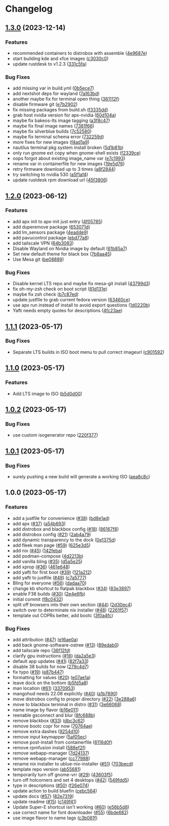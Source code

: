 # Changelog

## [1.3.0](https://github.com/blake-lucas/BakeOS/compare/v1.2.0...v1.3.0) (2023-12-14)


### Features

* recommended containers to distrobox with assemble ([4e9687e](https://github.com/blake-lucas/BakeOS/commit/4e9687e0983cf4f658be6fe33840fa9c540de9ec))
* start building kde and xfce images ([c3030c0](https://github.com/blake-lucas/BakeOS/commit/c3030c0fecaf1f3278d969434343be5eadbab291))
* update rustdesk to v1.2.3 ([331c5fa](https://github.com/blake-lucas/BakeOS/commit/331c5faac1e65ff307e5294c797efd744433cc21))


### Bug Fixes

* add missing var in build.yml ([0b5ece7](https://github.com/blake-lucas/BakeOS/commit/0b5ece7666b73f87d1042425f27d01e8bd9f1e55))
* add nextshot deps for wayland ([7a163bd](https://github.com/blake-lucas/BakeOS/commit/7a163bd648d007f9a05a15a5e3b972c1a1a93dab))
* another maybe fix for terminal open thing ([361112f](https://github.com/blake-lucas/BakeOS/commit/361112f96e644e99234d8db76fb0a4b3d36724c4))
* disable firmware git ([e7b2902](https://github.com/blake-lucas/BakeOS/commit/e7b290269610f5e208fa9542670b56adf9349598))
* fix missing packages from build.sh ([f3335dd](https://github.com/blake-lucas/BakeOS/commit/f3335dd76193a0d2696b763e9d81e1c7497fcac1))
* grab host nvidia version for apx-nvidia ([60d104a](https://github.com/blake-lucas/BakeOS/commit/60d104a20fc6cfa426599feada9cde8468c7dbee))
* maybe fix bakeos-lts image tagging ([a3f8c47](https://github.com/blake-lucas/BakeOS/commit/a3f8c4763db4043f7541a2146e804c42f6117880))
* maybe fix final image names ([7381f66](https://github.com/blake-lucas/BakeOS/commit/7381f665e523aa698b9407c83fd8f692611367ea))
* maybe fix silverblue builds ([7c52580](https://github.com/blake-lucas/BakeOS/commit/7c525800f3a02b0c1e5609dbc7aa50df8abdb653))
* maybe fix terminal schema error ([732259d](https://github.com/blake-lucas/BakeOS/commit/732259d09ef7646e9b263e7ec348c02c1010f811))
* more fixes for new images ([f4ad1a9](https://github.com/blake-lucas/BakeOS/commit/f4ad1a9f4ad4596fa62d6b68e89c580ea2a39650))
* nautilus terminal pkg system install broken ([5d1b81b](https://github.com/blake-lucas/BakeOS/commit/5d1b81b56d4fcef994751f4de0a01051c6e3efd7))
* only run gnome ext copy when gnome-shell exists ([f2339ce](https://github.com/blake-lucas/BakeOS/commit/f2339ce4d07ce8a7fe267d875cf8ba80da9e5b98))
* oops forgot about existing image_name var ([e7c1993](https://github.com/blake-lucas/BakeOS/commit/e7c199318434903a0967ec06dabbafc71d862335))
* rename var in containerfile for new images ([19e5d76](https://github.com/blake-lucas/BakeOS/commit/19e5d766bb97bd0f15ef00de861ead782abc4598))
* retry firmware download up to 3 times ([a8f2844](https://github.com/blake-lucas/BakeOS/commit/a8f2844848bd5e77376719511a99c0758fa09053))
* try switching to nvidia 530 ([a5f1af4](https://github.com/blake-lucas/BakeOS/commit/a5f1af492108e6ff3a3f62d47f66841deaa7945f))
* update rustdesk rpm download url ([45f3806](https://github.com/blake-lucas/BakeOS/commit/45f3806d62130f4f7bac1a0e32d2ac3f393cef64))

## [1.2.0](https://github.com/blake-lucas/BakeOS/compare/v1.1.1...v1.2.0) (2023-06-12)


### Features

* add apx init to apx-init just entry ([4f05785](https://github.com/blake-lucas/BakeOS/commit/4f0578538284c38dccb17e1241152cd0e8fb5bb6))
* add duperemove package ([653071d](https://github.com/blake-lucas/BakeOS/commit/653071d7b30c964f96f797e78238a31c97a3e6f6))
* add lm_sensors package ([4eadde9](https://github.com/blake-lucas/BakeOS/commit/4eadde9635eeb24d7290993ee9a81f2b67b87715))
* add pavucontrol package ([ebd77a8](https://github.com/blake-lucas/BakeOS/commit/ebd77a869935f24a5acf33c867b9db52090bd13c))
* add tailscale VPN ([64b3083](https://github.com/blake-lucas/BakeOS/commit/64b308370554851de494953ba37ae91f101ccb14))
* Disable Wayland on Nvidia image by default ([61b85a7](https://github.com/blake-lucas/BakeOS/commit/61b85a7a18dbf91116b4624b6d0f37566b384f47))
* Set new default theme for black box ([7b8aa45](https://github.com/blake-lucas/BakeOS/commit/7b8aa45e49084c8c028bbdc2f426d62cd164c5b6))
* Use Mesa git ([be08889](https://github.com/blake-lucas/BakeOS/commit/be08889e84c0e16ad0f1039368b5f577d5d6b655))


### Bug Fixes

* Disable kernel LTS repo and maybe fix mesa-git install ([43799d3](https://github.com/blake-lucas/BakeOS/commit/43799d3f94ce5a84c57454c1d70e71767f44ad5c))
* fix oh-my-zsh check on boot script ([61d131e](https://github.com/blake-lucas/BakeOS/commit/61d131e9217928d11154d7559abab0f8ff02c3b2))
* maybe fix zsh check ([b7c87ed](https://github.com/blake-lucas/BakeOS/commit/b7c87edaa88260c5601fa9be418071c08c55a037))
* update justfile to grab current fedora version ([63460ce](https://github.com/blake-lucas/BakeOS/commit/63460ce0e7dee9a4f1bcb252b4a0dd4304b90d56))
* use apx run instead of install to avoid export questions ([1d0220b](https://github.com/blake-lucas/BakeOS/commit/1d0220b66677977807e24e1adbd9ed0607da21d6))
* Yafti needs empty quotes for descriptions ([4fc23ae](https://github.com/blake-lucas/BakeOS/commit/4fc23aee7499f05da7ffe62abcc1a15945b6249b))

## [1.1.1](https://github.com/blake-lucas/BakeOS/compare/v1.1.0...v1.1.1) (2023-05-17)


### Bug Fixes

* Separate LTS builds in ISO boot menu to pull correct imageurl ([c901592](https://github.com/blake-lucas/BakeOS/commit/c901592f08f0bdcbc64e0161e0f0d295047bf1d1))

## [1.1.0](https://github.com/blake-lucas/BakeOS/compare/v1.0.2...v1.1.0) (2023-05-17)


### Features

* Add LTS image to ISO ([b5d0d00](https://github.com/blake-lucas/BakeOS/commit/b5d0d00ab67808d7b159c025ae867d86b8426496))

## [1.0.2](https://github.com/blake-lucas/BakeOS/compare/v1.0.1...v1.0.2) (2023-05-17)


### Bug Fixes

* use custom isogenerator repo ([220f377](https://github.com/blake-lucas/BakeOS/commit/220f3774572515f9cd53555cfdd82e5b3909061d))

## [1.0.1](https://github.com/blake-lucas/BakeOS/compare/v1.0.0...v1.0.1) (2023-05-17)


### Bug Fixes

* surely pushing a new build will generate a working ISO ([aea8c8c](https://github.com/blake-lucas/BakeOS/commit/aea8c8c6382c1e674077074f55df2473f4bba648))

## 1.0.0 (2023-05-17)


### Features

* add a justfile for convenience ([#38](https://github.com/blake-lucas/BakeOS/issues/38)) ([bd8e1ad](https://github.com/blake-lucas/BakeOS/commit/bd8e1ad74c4b29cbc247f932a6cf834b2ed5df3e))
* add apx ([#37](https://github.com/blake-lucas/BakeOS/issues/37)) ([a54b693](https://github.com/blake-lucas/BakeOS/commit/a54b693b65ddce8ac31068686769d2b08759cd06))
* add distrobox and blackbox config ([#18](https://github.com/blake-lucas/BakeOS/issues/18)) ([86167f8](https://github.com/blake-lucas/BakeOS/commit/86167f84db4983a54135c602bd6a4b85aeda2c06))
* add distrobox config ([#21](https://github.com/blake-lucas/BakeOS/issues/21)) ([2ab4a79](https://github.com/blake-lucas/BakeOS/commit/2ab4a7997302c732372ff0993fc2250c66c2bce8))
* add dynamic transparency to the dock ([0e1375d](https://github.com/blake-lucas/BakeOS/commit/0e1375d14c1ec5f3a55f84c4c45964487ebe02e5))
* add fleek man page ([#59](https://github.com/blake-lucas/BakeOS/issues/59)) ([625e3d5](https://github.com/blake-lucas/BakeOS/commit/625e3d50631f2580975415c09c55f7f9332c1623))
* add nix ([#45](https://github.com/blake-lucas/BakeOS/issues/45)) ([142feba](https://github.com/blake-lucas/BakeOS/commit/142feba483417e6adccd8abce4720a8de7754bda))
* add podman-compose ([4d2213b](https://github.com/blake-lucas/BakeOS/commit/4d2213be75764a49953ea9c4955b848a49a41a7d))
* add vanilla bling ([#35](https://github.com/blake-lucas/BakeOS/issues/35)) ([d5a5e25](https://github.com/blake-lucas/BakeOS/commit/d5a5e2577ac97703556fbe27db7b0efde48e35cd))
* add xprop ([#36](https://github.com/blake-lucas/BakeOS/issues/36)) ([461e648](https://github.com/blake-lucas/BakeOS/commit/461e648c492e6851e033d35b603d89703b892f43))
* add yafti for first boot ([#39](https://github.com/blake-lucas/BakeOS/issues/39)) ([121a212](https://github.com/blake-lucas/BakeOS/commit/121a212b541f89af699857461ad5a0f3bd7efa1a))
* add yafti to justfile ([#49](https://github.com/blake-lucas/BakeOS/issues/49)) ([c7a5777](https://github.com/blake-lucas/BakeOS/commit/c7a5777644c8d657c3ccd15a0e49aec6ce04dd35))
* Bling for everyone ([#56](https://github.com/blake-lucas/BakeOS/issues/56)) ([dadaa70](https://github.com/blake-lucas/BakeOS/commit/dadaa70e4b567ebee6254b44f5ba735dd68033a2))
* change kb shortcut to flatpak blackbox ([#34](https://github.com/blake-lucas/BakeOS/issues/34)) ([83e3897](https://github.com/blake-lucas/BakeOS/commit/83e38977e179616da8f1fdd87e6aa398aa970345))
* enable F38 builds ([#30](https://github.com/blake-lucas/BakeOS/issues/30)) ([2e4e6fb](https://github.com/blake-lucas/BakeOS/commit/2e4e6fbfb25c88ff231e9ef098facbe0d630165d))
* initial commit ([f8c0432](https://github.com/blake-lucas/BakeOS/commit/f8c04326f357f7a34b8f3dc37bbb4732b81b346c))
* split off browsers into their own section ([#44](https://github.com/blake-lucas/BakeOS/issues/44)) ([2d30ec4](https://github.com/blake-lucas/BakeOS/commit/2d30ec41c3d8db219588b987402e5a7363ee4487))
* switch over to determinate nix installer ([#48](https://github.com/blake-lucas/BakeOS/issues/48)) ([2261f57](https://github.com/blake-lucas/BakeOS/commit/2261f577c897ab833aba36feb38e9d0bdd83d486))
* template out COPRs better, add bootc ([3f0a4fc](https://github.com/blake-lucas/BakeOS/commit/3f0a4fcea6cdca485549059b7ac2abc2b0dc6683))


### Bug Fixes

* add attribution ([#47](https://github.com/blake-lucas/BakeOS/issues/47)) ([e16ae0a](https://github.com/blake-lucas/BakeOS/commit/e16ae0a86f75d7693dd33469a8b29bb6aa721c43))
* add back gnome-software-ostree ([#13](https://github.com/blake-lucas/BakeOS/issues/13)) ([89edab0](https://github.com/blake-lucas/BakeOS/commit/89edab04913ce6765ba64a8f5cd067ac688ab989))
* add tailscale repo ([36f12fd](https://github.com/blake-lucas/BakeOS/commit/36f12fd4fbf1f1309e28cc4011cd8243b293c259))
* clarify gpu instructions ([#16](https://github.com/blake-lucas/BakeOS/issues/16)) ([da2a5e3](https://github.com/blake-lucas/BakeOS/commit/da2a5e334030a81ca8fcc71f840b672a36ffb543))
* default app updates ([#41](https://github.com/blake-lucas/BakeOS/issues/41)) ([82f7a33](https://github.com/blake-lucas/BakeOS/commit/82f7a331004e21414d8ae6254e7b771662dd30f2))
* disable 38 builds for now ([279c4d7](https://github.com/blake-lucas/BakeOS/commit/279c4d733d869460c48e7dd687e6be6460551d29))
* fix typo ([#19](https://github.com/blake-lucas/BakeOS/issues/19)) ([e87b447](https://github.com/blake-lucas/BakeOS/commit/e87b44779c3d038b16f4f927bbb749288486999f))
* formatting for values ([#20](https://github.com/blake-lucas/BakeOS/issues/20)) ([e07ae1a](https://github.com/blake-lucas/BakeOS/commit/e07ae1a4e176d5d0b84f067a659dbaf5d526cb05))
* leave dock on the bottom ([b5fd5a8](https://github.com/blake-lucas/BakeOS/commit/b5fd5a8cc0b805cde2a03ceb5b9324a7a26a1861))
* man location ([#61](https://github.com/blake-lucas/BakeOS/issues/61)) ([3370953](https://github.com/blake-lucas/BakeOS/commit/3370953bcc33c29ba6be2836d63307da05f8ea6d))
* mangohud needs 22.08 explicitly ([#40](https://github.com/blake-lucas/BakeOS/issues/40)) ([a1b7890](https://github.com/blake-lucas/BakeOS/commit/a1b78906c4c02c17ae9787225dac94c046e80833))
* move distrobox config to proper directory ([#22](https://github.com/blake-lucas/BakeOS/issues/22)) ([3e288a6](https://github.com/blake-lucas/BakeOS/commit/3e288a661786d610a63cbc900291475aa0fb16bc))
* move to blackbox terminal in distro ([#31](https://github.com/blake-lucas/BakeOS/issues/31)) ([3e66068](https://github.com/blake-lucas/BakeOS/commit/3e66068c3ce05e114b910a55e4ec01769717295f))
* name image by flavor ([b16e011](https://github.com/blake-lucas/BakeOS/commit/b16e0118053853862c6a379f863a6678f1b13ab4))
* reenable gsconnect and blur ([8fc688b](https://github.com/blake-lucas/BakeOS/commit/8fc688b1291e688528fcfc36e20f90d50c1857ee))
* remove blackbox ([#33](https://github.com/blake-lucas/BakeOS/issues/33)) ([dbc3c62](https://github.com/blake-lucas/BakeOS/commit/dbc3c626c2fb66d5087b06220a0b426a16471995))
* remove bootc copr for now ([70764ae](https://github.com/blake-lucas/BakeOS/commit/70764ae70d68c7392308ae81348f42995c9f77a8))
* remove extra dashes ([9254d10](https://github.com/blake-lucas/BakeOS/commit/9254d100a7c2b20bf2bfb68deeae8fd28944eb5b))
* remove input keymapper ([5af05ec](https://github.com/blake-lucas/BakeOS/commit/5af05ec190b0bb86e104cb0b41f50c0a85b8aa03))
* remove post-install from containerfile ([6116d0f](https://github.com/blake-lucas/BakeOS/commit/6116d0fe0e7b317b17fd93b87bca59ec6bce48a7))
* remove rpmfusion install ([588ef2f](https://github.com/blake-lucas/BakeOS/commit/588ef2ff1e08a7c9ddba2085a09d9b49dac98e48))
* remove webapp-manager ([7d24137](https://github.com/blake-lucas/BakeOS/commit/7d241371d2b8d097ffa75ec98eeb0927d684210e))
* remove webapp-manager ([cc77988](https://github.com/blake-lucas/BakeOS/commit/cc7798881d3bed420337fe75728f0268e2f97e4e))
* rename nix installer to ublue-nix-installer ([#51](https://github.com/blake-lucas/BakeOS/issues/51)) ([703becd](https://github.com/blake-lucas/BakeOS/commit/703becd701f3b9400fceba64a7b1bb16e6f7171c))
* template repo version ([ab55681](https://github.com/blake-lucas/BakeOS/commit/ab55681cf9a0236265cf2ba8b89be59f6bbe2dfc))
* temporarily turn off gnome-vrr ([#29](https://github.com/blake-lucas/BakeOS/issues/29)) ([43603f5](https://github.com/blake-lucas/BakeOS/commit/43603f52c4b6463d333f872de0660ec04a58d0b3))
* turn off hotcorners and set 4 desktops ([#42](https://github.com/blake-lucas/BakeOS/issues/42)) ([549fdd5](https://github.com/blake-lucas/BakeOS/commit/549fdd50bfa4030cecf858441074b5b5668197a3))
* type in descriptions ([#50](https://github.com/blake-lucas/BakeOS/issues/50)) ([f26e074](https://github.com/blake-lucas/BakeOS/commit/f26e0742add1dcdf8d4f2a492333aba180e075a6))
* update action to build bluefin ([cebc564](https://github.com/blake-lucas/BakeOS/commit/cebc564651398d13b725dd191133cc6ca61e3347))
* update docs ([#57](https://github.com/blake-lucas/BakeOS/issues/57)) ([82e7319](https://github.com/blake-lucas/BakeOS/commit/82e7319907179256aa1d2606773679f02d9cea3e))
* update readme ([#15](https://github.com/blake-lucas/BakeOS/issues/15)) ([c149f41](https://github.com/blake-lucas/BakeOS/commit/c149f416bdc67c380b1c008fc27bed1d85424159))
* Update Super-E shortcut isn't working ([#60](https://github.com/blake-lucas/BakeOS/issues/60)) ([e56b5d8](https://github.com/blake-lucas/BakeOS/commit/e56b5d82cbfc68e359161b4155c7b6326b998312))
* use correct name for font downloader ([#55](https://github.com/blake-lucas/BakeOS/issues/55)) ([6bde682](https://github.com/blake-lucas/BakeOS/commit/6bde6824484da72381179862162575feccd3fab6))
* use image flavor to name tags ([c3b061f](https://github.com/blake-lucas/BakeOS/commit/c3b061fad4806ca8e90392fe0f1fbd0b9f92468b))
